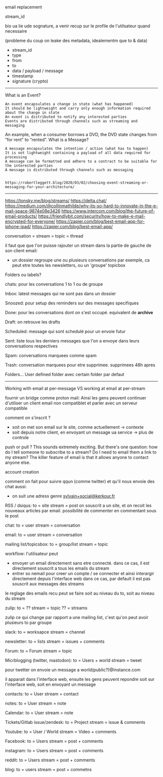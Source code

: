 email replacement

stream_id

bio ua lie ude sognature, a venir recup sur le profile de l'utilsateur quand necessaire





(probleme du coup on leake des metadata, idealementm que to & data)

- stream_id 
- type
- from
- to
- data / payload / message
- timestamp
- signature (crypto)


----------------------------------------------------------------------------------------------------


What is an Event?

    An event encapsulates a change in state (what has happened)
    It should be lightweight and carry only enough information required about the change in state
    An event is distributed to notify any interested parties
    Events are distributed through channels such as streaming and messaging

An example, when a consumer borrows a DVD, the DVD state changes from “for rent” to “rented”.
What is a Message?

    A message encapsulates the intention / action (what has to happen)
    It is not lightweight containing a payload of all data required for processing
    A message can be formatted and adhere to a contract to be suitable for the interested parties
    A message is distributed through channels such as messaging


    https://robertleggett.blog/2020/03/02/choosing-event-streaming-or-messaging-for-your-architecture/

----------------------------------------------------------------------------------------------------

https://tonsky.me/blog/streams/
https://delta.chat/
https://medium.com/@collinmathilde/why-its-so-hard-to-innovate-in-the-e-mail-space-9874e08e3426
https://www.intercom.com/blog/the-future-of-email-products/
https://friendlybit.com/security/how-to-make-e-mail-encrypted-for-everyone/
https://zapier.com/blog/best-email-app-for-iphone-ipad/
https://zapier.com/blog/best-email-app/

conversation = stream = topic = thread


il faut que que l'on puisse rajouter un stream dans la partie de gauche de son client email:
- un dossier regroupe une ou plusieurs conversations
par exemple, ca peut etre toutes les newsletters,
ou un 'groupe' topicbox


Folders ou labels?

chats:
pour les conversations 1 to 1 ou de groupe


Inbox:
latest messages qui ne sont pas dans un dossier

Snoozed:
pour setup des reminders sur des messages specifiques

Done:
pour les conversations dont on s'est occupé. equivalent de **archive**


Draft:
on retrouve les drafts


Scheduled:
message qui sont schedulé pour un envoie futur


Sent:
liste tous les derniers messages que l'on a envoye dans leurs conversations respectives

Spam:
conversations marquees comme spam


Trash:
conversation marquees pour etre supprimee. supprimees 48h apres


Folders...
User defined folder avec certain folder par defaut



----------------------------------------------------------------------------------------------------

Working with email at per-message VS working at email at per-stream

fournir un bridge comme proton mail:
Ainsi les gens peuvent continuer d'utiliser un client email non compatiblet et parler avec un serveur compatible


comment on s'inscrit ?
- soit on met son email sur le site, comme actuellement -> contexte
- soit depuis notre client, en envoyant un message ua service -> plus de controle



push or pull ?
This sounds extremely exciting. But there's one question: how do I tell someone to subscribe to a
stream? Do I need to email them a link to my stream? The killer feature of email is that it allows anyone to contact anyone else.

account creation


comment on fait pour suivre qqun (comme twitter) et qu'il nous envoie des chat aussi:
- on suit une adress genre sylvain+social@kerkour.fr


RSS / dsiqus:
to = site
stream = post
on souscrit a un site, et on recoit les nouveaux articles par email.
possibilité de commenter en commentant sous le post



chat:
to = user
stream = conversation


email:
to = user
stream = conversation



mailing list/topicsbox:
to = group/list
stream = topic

workflow:
l'utilisateur peut
- envoyer un email directement sans etre connecté.
  dans ce cas, il est directement souscrit a tous les emails du stream
- entrer so nemail pour creer un compte / se connecter et ainsi interargir directement depuis l'interface web
  dans ce cas, par default il est pas souscrit aux messages des streams

le reglage des emails recu peut se faire soit au niveau du to, soit au niveau du stream



zulip:
to = ??
stream = topic
?? = streams

zulip ce qui change par rapport a une mailing list, c'est qu'on peut avoir plusieurs to par groupe


slack:
to = worksapce
stream = channel


newsletter:
to = lists
stream = issues + comments



Forum:
to = Forum
stream = topic


Micrblogging (twitter, mastodon):
to = Users + world
stream = tweet

pour twetter on envoie un message a world(public?)@instance.com

il apparait dans l'interface web,
ensuite les gens peuvent repondre soit sur l'interface web, soit en envoyant un message



contacts:
to = User
stream = contact




notes:
to = User
stream = note




Calendar:
to = User
stream = note




Tickets/Gitlab issue/zendesk:
to = Project
stream = issue & comments



Youtube:
to = User / World
stream = Video + comments




Facebook:
to = Users
stream = post + comments




instagram:
to = Users
stream = post + comments



reddit:
to = Users
stream = post + comments


blog:
to = users
stream = post + commetns